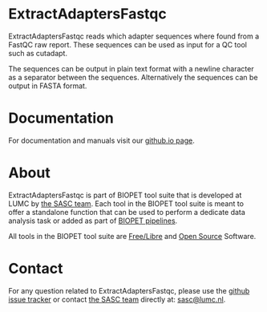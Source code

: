 # ExtractAdaptersFastqc


ExtractAdaptersFastqc reads which adapter sequences where found from a FastQC raw report.
These sequences can be used as input for a QC tool such as cutadapt.

The sequences can be output in plain text format with a
newline character as a separator between the sequences.
Alternatively the sequences can be output in FASTA format.
    

# Documentation

For documentation and manuals visit our [github.io page](https://biopet.github.io/extractadaptersfastqc).

# About


ExtractAdaptersFastqc is part of BIOPET tool suite that is developed at LUMC by [the SASC team](http://sasc.lumc.nl/).
Each tool in the BIOPET tool suite is meant to offer a standalone function that can be used to perform a
dedicate data analysis task or added as part of [BIOPET pipelines](http://biopet-docs.readthedocs.io/en/latest/).

All tools in the BIOPET tool suite are [Free/Libre](https://www.gnu.org/philosophy/free-sw.html) and
[Open Source](https://opensource.org/osd) Software.
    

# Contact


<p>
  <!-- Obscure e-mail address for spammers -->
For any question related to ExtractAdaptersFastqc, please use the
<a href='https://github.com/biopet/extractadaptersfastqc/issues'>github issue tracker</a>
or contact
 <a href='http://sasc.lumc.nl/'>the SASC team</a> directly at: <a href='&#109;&#97;&#105;&#108;&#116;&#111;&#58;&#115;&#97;&#115;&#99;&#64;&#108;&#117;&#109;&#99;&#46;&#110;&#108;'>
&#115;&#97;&#115;&#99;&#64;&#108;&#117;&#109;&#99;&#46;&#110;&#108;</a>.
</p>

     

